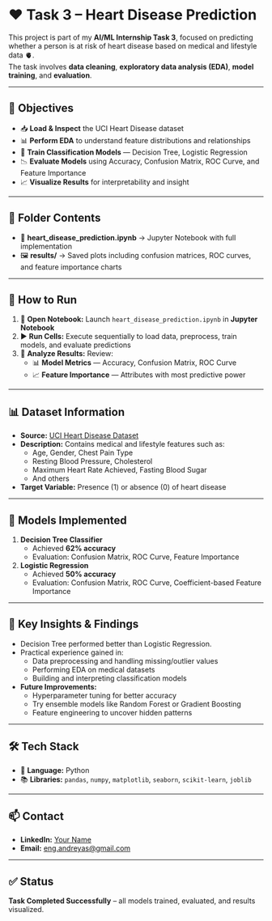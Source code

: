 # ❤️ Task 3 – Heart Disease Prediction

This project is part of my **AI/ML Internship Task 3**, focused on predicting whether a person is at risk of heart disease based on medical and lifestyle data 🫀.  
The task involves **data cleaning**, **exploratory data analysis (EDA)**, **model training**, and **evaluation**.

---

## 🎯 Objectives
- 📥 **Load & Inspect** the UCI Heart Disease dataset  
- 📊 **Perform EDA** to understand feature distributions and relationships  
- 🤖 **Train Classification Models** — Decision Tree, Logistic Regression  
- 📉 **Evaluate Models** using Accuracy, Confusion Matrix, ROC Curve, and Feature Importance  
- 📈 **Visualize Results** for interpretability and insight  

---

## 📂 Folder Contents
- 📒 **heart_disease_prediction.ipynb** → Jupyter Notebook with full implementation  
- 🖼 **results/**  → Saved plots including confusion matrices, ROC curves, and feature importance charts  

---

## 🚀 How to Run
1. 📂 **Open Notebook:** Launch `heart_disease_prediction.ipynb` in **Jupyter Notebook**  
2. ▶️ **Run Cells:** Execute sequentially to load data, preprocess, train models, and evaluate predictions  
3. 👀 **Analyze Results:** Review:
   - 📊 **Model Metrics** — Accuracy, Confusion Matrix, ROC Curve  
   - 📈 **Feature Importance** — Attributes with most predictive power  

---

## 📊 Dataset Information
- **Source:** [UCI Heart Disease Dataset](https://archive.ics.uci.edu/ml/datasets/heart+disease)  
- **Description:** Contains medical and lifestyle features such as:
  - Age, Gender, Chest Pain Type
  - Resting Blood Pressure, Cholesterol
  - Maximum Heart Rate Achieved, Fasting Blood Sugar
  - And others  
- **Target Variable:** Presence (1) or absence (0) of heart disease  

---

## 🤖 Models Implemented
1. **Decision Tree Classifier**  
   - Achieved **62% accuracy**  
   - Evaluation: Confusion Matrix, ROC Curve, Feature Importance  
2. **Logistic Regression**  
   - Achieved **50% accuracy**  
   - Evaluation: Confusion Matrix, ROC Curve, Coefficient-based Feature Importance  

---

## 📌 Key Insights & Findings
- Decision Tree performed better than Logistic Regression.  
- Practical experience gained in:
  - Data preprocessing and handling missing/outlier values  
  - Performing EDA on medical datasets  
  - Building and interpreting classification models  
- **Future Improvements:**
  - Hyperparameter tuning for better accuracy  
  - Try ensemble models like Random Forest or Gradient Boosting  
  - Feature engineering to uncover hidden patterns  

---

## 🛠 Tech Stack
- 🐍 **Language:** Python  
- 📚 **Libraries:** `pandas`, `numpy`, `matplotlib`, `seaborn`, `scikit-learn`, `joblib`  

---

## 📫 Contact
- **LinkedIn:** [Your Name](www.linkedin.com/in/eng-andreyas)  
- **Email:** eng.andreyas@gmail.com  

---

## ✅ Status
**Task Completed Successfully** – all models trained, evaluated, and results visualized.

